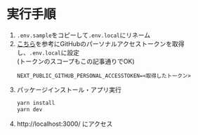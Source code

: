 # 実行手順

1. `.env.sample`をコピーして`.env.local`にリネーム
1. [こちら](https://docs.github.com/ja/github/authenticating-to-github/creating-a-personal-access-token)を参考にGitHubのパーソナルアクセストークンを取得し、`.env.local`に設定  
  (トークンのスコープもこの記事通りでOK)
    ```.env.local
    NEXT_PUBLIC_GITHUB_PERSONAL_ACCESSTOKEN=<取得したトークン>
    ```
1. パッケージインストール・アプリ実行
    ```bash
    yarn install
    yarn dev
    ```
1. http://localhost:3000/ にアクセス